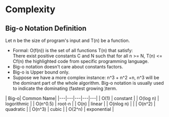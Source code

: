 # Complexity
## Big-o Notation Definition
Let n be the size of program's input and T(n) be a function.
- Formal:
O(f(n)) is the set of all functions T(n) that satisfy:  
There exist positive constants C and N such that for all n >= N, T(n) <= Cf(n)
the highlighted code from specific programming language.
- Big-o notation doesn't care about constants factors.
- Big-o is Upper bound only.
- Suppose we have a more complex instance: n^3 + n^2 +n,
n^3 will be the dominant part of the whole algorithm. Big-o notation is usually used to indicate the dominating (fastest growing )term.

| Big-o| Common Name|
|---|---|---|---|---|
| O(1)  | constant  |
| O(log n)  | logorithmic  |
| O(n^0.5)  | root-n  |
| O(n)  | linear  |
| O(nlog n)  |   |
| O(n^2)  | quadratic  |
| O(n^3)  | cubic  |
| O(2^n)  | exponential  |
